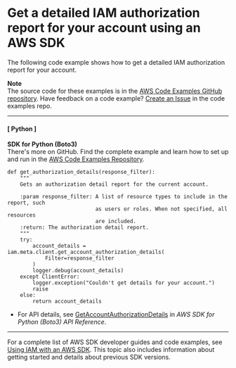 # Get a detailed IAM authorization report for your account using an AWS SDK<a name="example_iam_GetAccountAuthorizationDetails_section"></a>

The following code example shows how to get a detailed IAM authorization report for your account\.

**Note**  
The source code for these examples is in the [AWS Code Examples GitHub repository](https://github.com/awsdocs/aws-doc-sdk-examples)\. Have feedback on a code example? [Create an Issue](https://github.com/awsdocs/aws-doc-sdk-examples/issues/new/choose) in the code examples repo\. 

------
#### [ Python ]

**SDK for Python \(Boto3\)**  
 There's more on GitHub\. Find the complete example and learn how to set up and run in the [AWS Code Examples Repository](https://github.com/awsdocs/aws-doc-sdk-examples/tree/main/python/example_code/iam#code-examples)\. 
  

```
def get_authorization_details(response_filter):
    """
    Gets an authorization detail report for the current account.

    :param response_filter: A list of resource types to include in the report, such
                            as users or roles. When not specified, all resources
                            are included.
    :return: The authorization detail report.
    """
    try:
        account_details = iam.meta.client.get_account_authorization_details(
            Filter=response_filter
        )
        logger.debug(account_details)
    except ClientError:
        logger.exception("Couldn't get details for your account.")
        raise
    else:
        return account_details
```
+  For API details, see [GetAccountAuthorizationDetails](https://docs.aws.amazon.com/goto/boto3/iam-2010-05-08/GetAccountAuthorizationDetails) in *AWS SDK for Python \(Boto3\) API Reference*\. 

------

For a complete list of AWS SDK developer guides and code examples, see [Using IAM with an AWS SDK](sdk-general-information-section.md)\. This topic also includes information about getting started and details about previous SDK versions\.